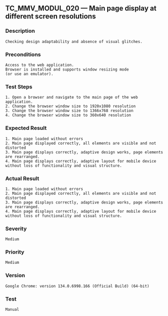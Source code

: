 ## TC_MMV_MODUL_020 — Main page display at different screen resolutions

### Description
    Checking design adaptability and absence of visual glitches.

### Preconditions
    Access to the web application.
    Browser is installed and supports window resizing mode
    (or use an emulator).

### Test Steps
    1. Open a browser and navigate to the main page of the web application.
    2. Change the browser window size to 1920x1080 resolution
    3. Change the browser window size to 1366x768 resolution
    4. Change the browser window size to 360x640 resolution

### Expected Result
    1. Main page loaded without errors
    2. Main page displayed correctly, all elements are visible and not distorted
    3. Main page displays correctly, adaptive design works, page elements are rearranged.
    4. Main page displays correctly, adaptive layout for mobile device without loss of functionality and visual structure.

### Actual Result
    1. Main page loaded without errors
    2. Main page displayed correctly, all elements are visible and not distorted
    3. Main page displays correctly, adaptive design works, page elements are rearranged.
    4. Main page displays correctly, adaptive layout for mobile device without loss of functionality and visual structure.

### Severity
    Medium

### Priority
    Medium

### Version
    Google Chrome: version 134.0.6998.166 (Official Build) (64-bit)

### Test
    Manual

